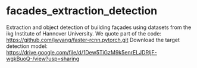 # facades_extraction_detection
Extraction and object detection of building façades using datasets from the ikg Institute of Hannover University.
We quote part of the code: https://github.com/jwyang/faster-rcnn.pytorch.git
Download the target detection model: https://drive.google.com/file/d/1Dew5TiGzM9k5enrELJDRljF-wgkBuoQ-/view?usp=sharing
